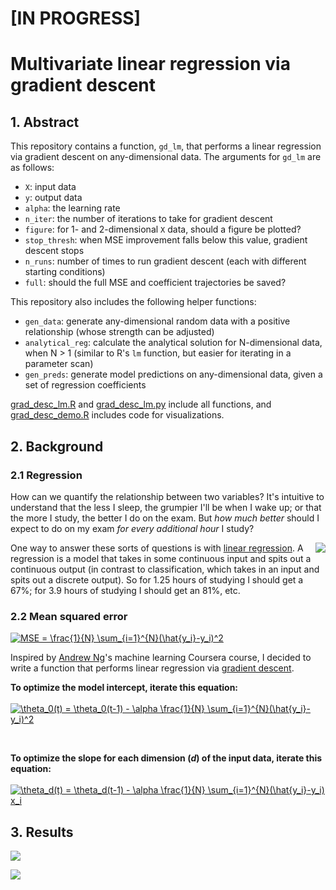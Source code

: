 # [IN PROGRESS]
# Multivariate linear regression via gradient descent

## 1. Abstract
This repository contains a function, `gd_lm`, that performs a linear regression via gradient descent on any-dimensional data. The arguments for `gd_lm` are as follows:
* `X`: input data
* `y`: output data
* `alpha`: the learning rate
* `n_iter`: the number of iterations to take for gradient descent
* `figure`: for 1- and 2-dimensional `X` data, should a figure be plotted?
* `stop_thresh`: when MSE improvement falls below this value, gradient descent stops
* `n_runs`: number of times to run gradient descent (each with different starting conditions)
* `full`: should the full MSE and coefficient trajectories be saved?

This repository also includes the following helper functions:
* `gen_data`: generate any-dimensional random data with a positive relationship (whose strength can be adjusted)
* `analytical_reg`: calculate the analytical solution for N-dimensional data, when N > 1 (similar to R's `lm` function, but easier for iterating in a parameter scan)
* `gen_preds`: generate model predictions on any-dimensional data, given a set of regression coefficients

[grad_desc_lm.R](grad_desc_lm.R) and [grad_desc_lm.py](grad_desc_lm.py) include all functions, and [grad_desc_demo.R](grad_desc_demo.R) includes code for visualizations.

## 2. Background
### 2.1 Regression
How can we quantify the relationship between two variables? It's intuitive to understand that the less I sleep, the grumpier I'll be when I wake up; or that the more I study, the better I do on the exam. But *how much better* should I expect to do on my exam *for every additional hour* I study? 

<img align="right" src="https://i.imgur.com/1ltmiKM.png">

One way to answer these sorts of questions is with [linear regression](https://en.wikipedia.org/wiki/Linear_regression). A regression is a model that takes in some continuous input and spits out a continuous output (in contrast to classification, which takes in an input and spits out a discrete output). So for 1.25 hours of studying I should get a 67%; for 3.9 hours of studying I should get an 81%, etc.  
### 2.2 Mean squared error

<a href="https://www.codecogs.com/eqnedit.php?latex=MSE&space;=&space;\frac{1}{N}&space;\sum_{i=1}^{N}(\hat{y_i}-y_i)^2" target="_blank"><img src="https://latex.codecogs.com/gif.latex?MSE&space;=&space;\frac{1}{N}&space;\sum_{i=1}^{N}(\hat{y_i}-y_i)^2" title="MSE = \frac{1}{N} \sum_{i=1}^{N}(\hat{y_i}-y_i)^2" /></a>



Inspired by [Andrew Ng](http://www.andrewng.org/)'s machine learning Coursera course, I decided to write a function that performs linear regression via [gradient descent](https://en.wikipedia.org/wiki/Gradient_descent).




**To optimize the model intercept, iterate this equation:** <br><br>
<a href ="https://www.codecogs.com/eqnedit.php?latex=\theta_0(t)&space;=&space;\theta_0(t-1)&space;-&space;\alpha&space;\frac{1}{N}&space;\sum_{i=1}^{N}(\hat{y_i}-y_i)" target="_blank"><img src="https://latex.codecogs.com/gif.latex?\theta_0(t)&space;=&space;\theta_0(t-1)&space;-&space;\alpha&space;\frac{1}{N}&space;\sum_{i=1}^{N}(\hat{y_i}-y_i)^2" title="\theta_0(t) = \theta_0(t-1) - \alpha \frac{1}{N} \sum_{i=1}^{N}(\hat{y_i}-y_i)^2" /></a>

<br>

**To optimize the slope for each dimension (*d*) of the input data, iterate this equation:** <br><br>
<a href="https://www.codecogs.com/eqnedit.php?latex=\theta_d(t)&space;=&space;\theta_d(t-1)&space;-&space;\alpha&space;\frac{1}{N}&space;\sum_{i=1}^{N}(\hat{y_i}-y_i)^2&space;x_i" target="_blank"><img src="https://latex.codecogs.com/gif.latex?\theta_d(t)&space;=&space;\theta_d(t-1)&space;-&space;\alpha&space;\frac{1}{N}&space;\sum_{i=1}^{N}(\hat{y_i}-y_i)^2&space;x_i" title="\theta_d(t) = \theta_d(t-1) - \alpha \frac{1}{N} \sum_{i=1}^{N}(\hat{y_i}-y_i) x_i" /></a>

## 3. Results

![](https://i.imgur.com/ZrYHIVq.png)


![](https://i.imgur.com/vr20zSQ.png)
